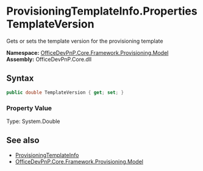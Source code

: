 # ProvisioningTemplateInfo.Properties TemplateVersion
 Gets or sets the template version for the provisioning template   

**Namespace:** [OfficeDevPnP.Core.Framework.Provisioning.Model](OfficeDevPnP.Core.Framework.Provisioning.Model.md)  
**Assembly:** OfficeDevPnP.Core.dll  
## Syntax
```C#
public double TemplateVersion { get; set; }
```

### Property Value
Type: System.Double  

## See also
- [ProvisioningTemplateInfo](OfficeDevPnP.Core.Framework.Provisioning.Model.ProvisioningTemplateInfo.md) 
- [OfficeDevPnP.Core.Framework.Provisioning.Model](OfficeDevPnP.Core.Framework.Provisioning.Model.md) 
